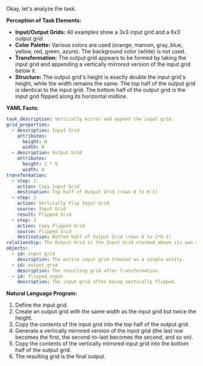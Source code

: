 Okay, let's analyze the task.

**Perception of Task Elements:**

*   **Input/Output Grids:** All examples show a 3x3 input grid and a 6x3 output grid.
*   **Color Palette:** Various colors are used (orange, maroon, gray, blue, yellow, red, green, azure). The background color (white) is not used.
*   **Transformation:** The output grid appears to be formed by taking the input grid and appending a vertically mirrored version of the input grid below it.
*   **Structure:** The output grid's height is exactly double the input grid's height, while the width remains the same. The top half of the output grid is identical to the input grid. The bottom half of the output grid is the input grid flipped along its horizontal midline.

**YAML Facts:**


```yaml
task_description: Vertically mirror and append the input grid.
grid_properties:
  - description: Input Grid
    attributes:
      height: H
      width: W
  - description: Output Grid
    attributes:
      height: 2 * H
      width: W
transformation:
  - step: 1
    action: Copy Input Grid
    destination: Top half of Output Grid (rows 0 to H-1)
  - step: 2
    action: Vertically Flip Input Grid
    source: Input Grid
    result: Flipped Grid
  - step: 3
    action: Copy Flipped Grid
    source: Flipped Grid
    destination: Bottom half of Output Grid (rows H to 2*H-1)
relationship: The Output Grid is the Input Grid stacked above its own vertical reflection.
objects:
  - id: input_grid
    description: The entire input grid treated as a single entity.
  - id: output_grid
    description: The resulting grid after transformation.
  - id: flipped_input
    description: The input grid after being vertically flipped.
```


**Natural Language Program:**

1.  Define the input grid.
2.  Create an output grid with the same width as the input grid but twice the height.
3.  Copy the contents of the input grid into the top half of the output grid.
4.  Generate a vertically mirrored version of the input grid (the last row becomes the first, the second-to-last becomes the second, and so on).
5.  Copy the contents of the vertically mirrored input grid into the bottom half of the output grid.
6.  The resulting grid is the final output.